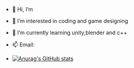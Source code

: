 - 👋 Hi, I’m 
- 👀 I’m interested in coding and game designing
- 🌱 I’m currently learning unity,blender and c++
- 📫 Email:

- [![Anurag's GitHub stats](https://github-readme-stats.vercel.app/api?username=anuraghazra)](https://github.com/kilkistanproductions/github-readme-stats)
